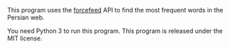 This program uses the [forcefeed][1] API to find the most frequent
words in the Persian web.

You need Python 3 to run this program. This program is released under
the MIT license.

[1]: https://www.forcefeed.ir
